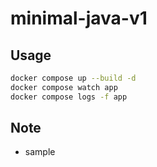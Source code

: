 # minimal-java-v1

## Usage

```bash
docker compose up --build -d
docker compose watch app
docker compose logs -f app
```

## Note

- sample